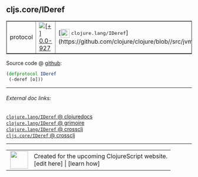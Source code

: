 ## cljs.core/IDeref



 <table border="1">
<tr>
<td>protocol</td>
<td><a href="https://github.com/cljsinfo/cljs-api-docs/tree/0.0-927"><img valign="middle" alt="[+] 0.0-927" title="Added in 0.0-927" src="https://img.shields.io/badge/+-0.0--927-lightgrey.svg"></a> </td>
<td>
[<img height="24px" valign="middle" src="http://i.imgur.com/1GjPKvB.png"> <samp>clojure.lang/IDeref</samp>](https://github.com/clojure/clojure/blob//src/jvm/clojure/lang/IDeref.java)
</td>
</tr>
</table>









Source code @ [github](https://github.com/clojure/clojurescript/blob/r2723/src/cljs/cljs/core.cljs#L308-L309):

```clj
(defprotocol IDeref
 (-deref [o]))
```

<!--
Repo - tag - source tree - lines:

 <pre>
clojurescript @ r2723
└── src
    └── cljs
        └── cljs
            └── <ins>[core.cljs:308-309](https://github.com/clojure/clojurescript/blob/r2723/src/cljs/cljs/core.cljs#L308-L309)</ins>
</pre>

-->

---



###### External doc links:

[`clojure.lang/IDeref` @ clojuredocs](http://clojuredocs.org/clojure.lang/IDeref)<br>
[`clojure.lang/IDeref` @ grimoire](http://conj.io/store/v1/org.clojure/clojure/1.7.0-beta3/clj/clojure.lang/IDeref/)<br>
[`clojure.lang/IDeref` @ crossclj](http://crossclj.info/fun/clojure.lang/IDeref.html)<br>
[`cljs.core/IDeref` @ crossclj](http://crossclj.info/fun/cljs.core.cljs/IDeref.html)<br>

---

 <table>
<tr><td>
<img valign="middle" align="right" width="48px" src="http://i.imgur.com/Hi20huC.png">
</td><td>
Created for the upcoming ClojureScript website.<br>
[edit here] | [learn how]
</td></tr></table>

[edit here]:https://github.com/cljsinfo/cljs-api-docs/blob/master/cljsdoc/cljs.core/IDeref.cljsdoc
[learn how]:https://github.com/cljsinfo/cljs-api-docs/wiki/cljsdoc-files

<!--

This information was too distracting to show to readers, but I'll leave it
commented here since it is helpful to:

- pretty-print the data used to generate this document
- and show how to retrieve that data



The API data for this symbol:

```clj
{:ns "cljs.core",
 :name "IDeref",
 :history [["+" "0.0-927"]],
 :type "protocol",
 :full-name-encode "cljs.core/IDeref",
 :source {:code "(defprotocol IDeref\n (-deref [o]))",
          :title "Source code",
          :repo "clojurescript",
          :tag "r2723",
          :filename "src/cljs/cljs/core.cljs",
          :lines [308 309]},
 :methods [{:name "-deref", :signature ["[o]"], :docstring nil}],
 :full-name "cljs.core/IDeref",
 :clj-symbol "clojure.lang/IDeref"}

```

Retrieve the API data for this symbol:

```clj
;; from Clojure REPL
(require '[clojure.edn :as edn])
(-> (slurp "https://raw.githubusercontent.com/cljsinfo/cljs-api-docs/catalog/cljs-api.edn")
    (edn/read-string)
    (get-in [:symbols "cljs.core/IDeref"]))
```

-->
